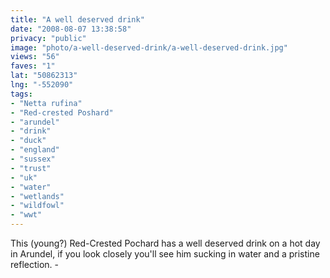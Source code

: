 ```yaml
---
title: "A well deserved drink"
date: "2008-08-07 13:38:58"
privacy: "public"
image: "photo/a-well-deserved-drink/a-well-deserved-drink.jpg"
views: "56"
faves: "1"
lat: "50862313"
lng: "-552090"
tags:
- "Netta rufina"
- "Red-crested Poshard"
- "arundel"
- "drink"
- "duck"
- "england"
- "sussex"
- "trust"
- "uk"
- "water"
- "wetlands"
- "wildfowl"
- "wwt"
---
```

This (young?) Red-Crested Pochard has a well deserved drink on a hot day in Arundel, if you look closely you'll see him sucking in water and a pristine reflection. - <a href="/photos/2008/08/07/a-well-deserved-drink"></a>
